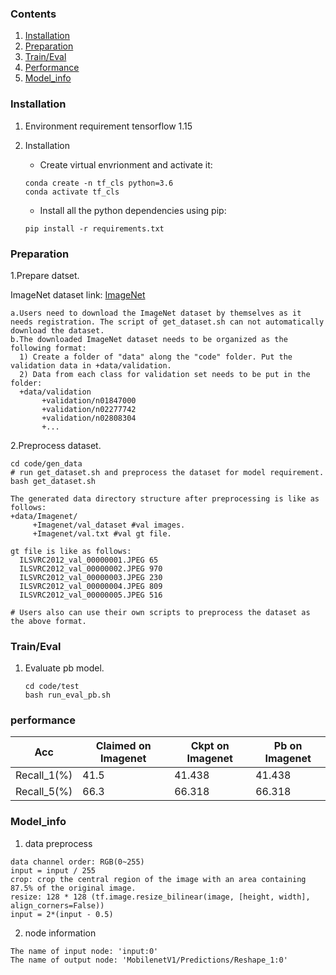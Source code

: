 ### Contents
1. [Installation](#installation)
2. [Preparation](#preparation)
3. [Train/Eval](#traineval)
4. [Performance](#performance)
5. [Model_info](#model_info)

### Installation
1. Environment requirement 
   tensorflow 1.15
   
2. Installation
   - Create virtual envrionment and activate it:
   ```shell
   conda create -n tf_cls python=3.6
   conda activate tf_cls
   ```
   - Install all the python dependencies using pip:
   ```shell
   pip install -r requirements.txt
   ```

### Preparation

1.Prepare datset.
  
  ImageNet dataset link: [ImageNet](http://image-net.org/download-images) 
  
  ```
  a.Users need to download the ImageNet dataset by themselves as it needs registration. The script of get_dataset.sh can not automatically download the dataset. 
  b.The downloaded ImageNet dataset needs to be organized as the following format:
    1) Create a folder of "data" along the "code" folder. Put the validation data in +data/validation.
    2) Data from each class for validation set needs to be put in the folder:
    +data/validation
         +validation/n01847000 
         +validation/n02277742
         +validation/n02808304
         +... 
  ```
  
2.Preprocess dataset.

  ```shell
  cd code/gen_data
  # run get_dataset.sh and preprocess the dataset for model requirement.
  bash get_dataset.sh 
  ```
  
  ```
  The generated data directory structure after preprocessing is like as follows:
  +data/Imagenet/   
       +Imagenet/val_dataset #val images. 
       +Imagenet/val.txt #val gt file.
  
  gt file is like as follows: 
    ILSVRC2012_val_00000001.JPEG 65
    ILSVRC2012_val_00000002.JPEG 970
    ILSVRC2012_val_00000003.JPEG 230
    ILSVRC2012_val_00000004.JPEG 809
    ILSVRC2012_val_00000005.JPEG 516
    
  # Users also can use their own scripts to preprocess the dataset as the above format.
  ```

### Train/Eval

1. Evaluate pb model.
    ```shell
    cd code/test
    bash run_eval_pb.sh
    ```

### performance

|Acc |Claimed on Imagenet| Ckpt on Imagenet| Pb on Imagenet|
|----|----|---|---|
|Recall_1(%)|41.5|41.438|41.438|
|Recall_5(%)|66.3|66.318|66.318|


### Model_info


1.  data preprocess
  ```
  data channel order: RGB(0~255)                  
  input = input / 255
  crop: crop the central region of the image with an area containing 87.5% of the original image.
  resize: 128 * 128 (tf.image.resize_bilinear(image, [height, width], align_corners=False)) 
  input = 2*(input - 0.5)                          
  ``` 
2. node information

  ```
  The name of input node: 'input:0'
  The name of output node: 'MobilenetV1/Predictions/Reshape_1:0'
  ```
